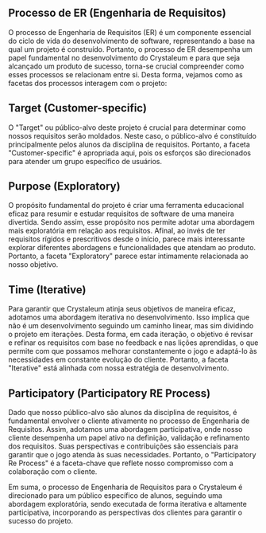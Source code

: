 ## Processo de ER (Engenharia de Requisitos)

O processo de Engenharia de Requisitos (ER) é um componente essencial do ciclo de vida do desenvolvimento de software, representando a base na qual um projeto é construído. Portanto, o processo de ER desempenha um papel fundamental no desenvolvimento do Crystaleum e para que seja alcançado um produto de sucesso, torna-se crucial compreender como esses processos se relacionam entre si. Desta forma, vejamos como as facetas dos processos interagem com o projeto:

## **Target (Customer-specific)**

O "Target" ou público-alvo deste projeto é crucial para determinar como nossos requisitos serão moldados. Neste caso, o público-alvo é constituído principalmente pelos alunos da disciplina de requisitos. Portanto, a faceta "Customer-specific" é apropriada aqui, pois os esforços são direcionados para atender um grupo específico de usuários.

## **Purpose (Exploratory)**

O propósito fundamental do projeto é criar uma ferramenta educacional eficaz para resumir e estudar requisitos de software de uma maneira divertida. Sendo assim, esse propósito nos permite adotar uma abordagem mais exploratória em relação aos requisitos. Afinal, ao invés de ter requisitos rígidos e prescritivos desde o início, parece mais interessante explorar diferentes abordagens e funcionalidades que atendam ao produto. Portanto, a faceta "Exploratory" parece estar intimamente relacionada ao nosso objetivo.

## **Time (Iterative)**

Para garantir que Crystaleum atinja seus objetivos de maneira eficaz, adotamos uma abordagem iterativa no desenvolvimento. Isso implica que não é um desenvolvimento seguindo um caminho linear, mas sim dividindo o projeto em iterações. Desta forma, em cada iteração, o objetivo é revisar e refinar os requisitos com base no feedback e nas lições aprendidas, o que permite com que possamos melhorar constantemente o jogo e adaptá-lo às necessidades em constante evolução do cliente. Portanto, a faceta "Iterative" está alinhada com nossa estratégia de desenvolvimento.

## **Participatory (Participatory RE Process)**

Dado que nosso público-alvo são alunos da disciplina de requisitos, é fundamental envolver o cliente ativamente no processo de Engenharia de Requisitos. Assim, adotamos uma abordagem participativa, onde nosso cliente desempenha um papel ativo na definição, validação e refinamento dos requisitos. Suas perspectivas e contribuições são essenciais para garantir que o jogo atenda às suas necessidades. Portanto, o "Participatory Re Process" é a faceta-chave que reflete nosso compromisso com a colaboração com o cliente.

Em suma, o processo de Engenharia de Requisitos para o Crystaleum é direcionado para um público específico de alunos, seguindo uma abordagem exploratória, sendo executada de forma iterativa e altamente participativa, incorporando as perspectivas dos clientes para garantir o sucesso do projeto.
